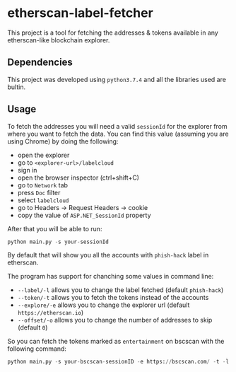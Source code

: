 # etherscan-label-fetcher

This project is a tool for fetching the addresses & tokens available in any etherscan-like blockchain explorer.

## Dependencies
This project was developed using `python3.7.4` and all the libraries used are bultin.

## Usage

To fetch the addresses you will need a valid `sessionId` for the explorer from where you want to fetch the data. You
can find this value (assuming you are using Chrome) by doing the following:
- open the explorer
- go to `<explorer-url>/labelcloud`
- sign in
- open the browser inspector (ctrl+shift+C)
- go to `Network` tab
- press `Doc` filter
- select `labelcloud`
- go to Headers -> Request Headers -> cookie
- copy the value of `ASP.NET_SessionId` property

After that you will be able to run:
```python
python main.py -s your-sessionId
```
By default that will show you all the accounts with `phish-hack` label in etherscan.

The program has support for chanching some values in command line:
- `--label/-l` allows you to change the label fetched (default `phish-hack`)
- `--token/-t` allows you to fetch the tokens instead of the accounts 
- `--explore/-e` allows you to change the explorer url (default `https://etherscan.io`)
- `--offset/-o` allows you to change the number of addresses to skip (default `0`)

So you can fetch the tokens marked as `entertainment` on bscscan with the following command:
```python
python main.py -s your-bscscan-sessionID -e https://bscscan.com/ -t -l entertainment
```

